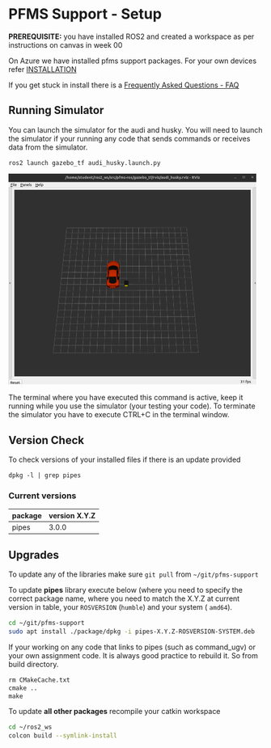 

PFMS Support - Setup
=========================

**PREREQUISITE:** you have installed ROS2 and created a workspace as per instructions on canvas in week 00 

On Azure we have installed pfms support packages. For your own devices refer [INSTALLATION](INSTALLATION.md)

If you get stuck in install there is a [Frequently Asked Questions - FAQ](./FAQ.md)

## Running Simulator

You can launch the simulator for the audi and husky. You will need to launch the simulator if your running any code that sends commands or receives data from the simulator. 

```
ros2 launch gazebo_tf audi_husky.launch.py
```
<img src="./images/rviz_audi_husky.png" alt="rviz_audi_husky" style="zoom:50%;" />

The terminal where you have executed this command is active, keep it running while you use the simulator (your testing your code). To terminate the simulator you have to execute CTRL+C in the terminal window.

Version Check
-------------------------

To check versions of your installed files if there is an update provided

```
dpkg -l | grep pipes
```

### Current versions

| package | version  X.Y.Z |
| ------- | -------------- |
| pipes   | 3.0.0          |

## Upgrades

To update any of the libraries make sure `git pull` from `~/git/pfms-support`

To update **pipes** library execute below (where you need to specify the correct package name, where you need to match the X.Y.Z at current version in table,  your `ROSVERSION` (`humble`) and your system ( `amd64`). 

```bash
cd ~/git/pfms-support
sudo apt install ./package/dpkg -i pipes-X.Y.Z-ROSVERSION-SYSTEM.deb
```

If your working on any code that links to pipes (such as command_ugv) or your own assignment code. It is always good practice to rebuild it. So from build directory.

```
rm CMakeCache.txt
cmake ..
make
```

To update **all other packages** recompile your catkin workspace

```bash
cd ~/ros2_ws
colcon build --symlink-install
```
